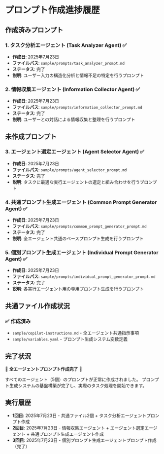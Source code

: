 # プロンプト作成進捗履歴

## 作成済みプロンプト

### 1. タスク分析エージェント (Task Analyzer Agent) ✅
- **作成日**: 2025年7月23日
- **ファイルパス**: `sample/prompts/task_analyzer_prompt.md`
- **ステータス**: 完了
- **説明**: ユーザー入力の構造化分析と情報不足の特定を行うプロンプト

### 2. 情報収集エージェント (Information Collector Agent) ✅
- **作成日**: 2025年7月23日
- **ファイルパス**: `sample/prompts/information_collector_prompt.md`
- **ステータス**: 完了
- **説明**: ユーザーとの対話による情報収集と整理を行うプロンプト

## 未作成プロンプト

### 3. エージェント選定エージェント (Agent Selector Agent) ✅
- **作成日**: 2025年7月23日
- **ファイルパス**: `sample/prompts/agent_selector_prompt.md`
- **ステータス**: 完了
- **説明**: タスクに最適な実行エージェントの選定と組み合わせを行うプロンプト

### 4. 共通プロンプト生成エージェント (Common Prompt Generator Agent) ✅
- **作成日**: 2025年7月23日
- **ファイルパス**: `sample/prompts/common_prompt_generator_prompt.md`
- **ステータス**: 完了
- **説明**: 全エージェント共通のベースプロンプト生成を行うプロンプト

### 5. 個別プロンプト生成エージェント (Individual Prompt Generator Agent) ✅
- **作成日**: 2025年7月23日
- **ファイルパス**: `sample/prompts/individual_prompt_generator_prompt.md`
- **ステータス**: 完了
- **説明**: 各実行エージェント用の専用プロンプト生成を行うプロンプト

## 共通ファイル作成状況

### ✅ 作成済み
- `sample/copilot-instructions.md` - 全エージェント共通指示事項
- `sample/variables.yaml` - プロンプト生成システム変数定義

## 完了状況
🎉 **全エージェントプロンプト作成完了** 🎉

すべてのエージェント（5個）のプロンプトが正常に作成されました。
プロンプト生成システムの基盤構築が完了し、実際のタスク処理を開始できます。

## 実行履歴
- **1回目**: 2025年7月23日 - 共通ファイル2個 + タスク分析エージェントプロンプト作成
- **2回目**: 2025年7月23日 - 情報収集エージェント + エージェント選定エージェント + 共通プロンプト生成エージェント作成
- **3回目**: 2025年7月23日 - 個別プロンプト生成エージェントプロンプト作成（完了）
